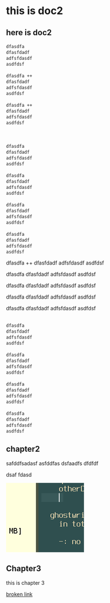 # this is doc2

## here is doc2

```
dfasdfa
dfasfdadf
adfsfdasdf
asdfdsf

dfasdfa ++
dfasfdadf
adfsfdasdf
asdfdsf

dfasdfa ++
dfasfdadf
adfsfdasdf
asdfdsf



dfasdfa
dfasfdadf
adfsfdasdf
asdfdsf

dfasdfa
dfasfdadf
adfsfdasdf
asdfdsf

dfasdfa
dfasfdadf
adfsfdasdf
asdfdsf

dfasdfa
dfasfdadf
adfsfdasdf
asdfdsf
```

dfasdfa ++
dfasfdadf
adfsfdasdf
asdfdsf



dfasdfa
dfasfdadf
adfsfdasdf
asdfdsf

dfasdfa
dfasfdadf
adfsfdasdf
asdfdsf

dfasdfa
dfasfdadf
adfsfdasdf
asdfdsf

dfasdfa
dfasfdadf
adfsfdasdf
asdfdsf
```

dfasdfa
dfasfdadf
adfsfdasdf
asdfdsf

dfasdfa
dfasfdadf
adfsfdasdf
asdfdsf

dfasdfa
dfasfdadf
adfsfdasdf
asdfdsf

dfasdfa
dfasfdadf
adfsfdasdf
asdfdsf
```

## chapter2

safddfsadasf
asfddfas
dsfaadfs dfdfdf

dsaf
fdasd

![aa](./myimage.png)

## Chapter3

this is chapter 3

[](./doc3.md)


[](./doc2.md#chapter2)

[broken link](brokenlink#chapter2)
